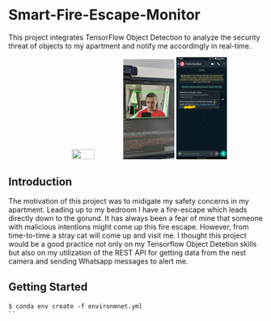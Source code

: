 # Smart-Fire-Escape-Monitor
This project integrates TensorFlow Object Detection to analyze the security threat of objects to my apartment and notify me accordingly in real-time.

<p align="center">
  <img src="images/setup.jpg" width="30%" height="30%">
  <img src="images/camera.jpg" width="20%" height="20%"> 
  <img src="images/whatsapp.png" width="20%" height="20%"> 
</p>

## Introduction
The motivation of this project was to midigate my safety concerns in my apartment. Leading up to my bedroom I have a fire-escape which leads directly down to the gorund. It has always been a fear of mine that someone with malicious intentions might come up this fire escape. However, from time-to-time a stray cat will come up and visit me. I thought this project would be a good practice not only on my Tensorflow Object Detetion skills but also on my utilization of the REST API for getting data from the nest camera and sending Whatsapp messages to alert me.


## Getting Started
``` 
$ conda env create -f environmnet.yml
``



